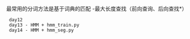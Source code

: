 最常用的分词方法是基于词典的匹配
     -最大长度查找（前向查询、后向查找*）
     
     day12
     day13 - HMM + hmm_train.py
     day14 - HMM + hmm_seg.py